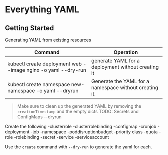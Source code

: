 # Everything YAML

## Getting Started

Generating YAML from existing resources

|Command|Operation|
---|---
kubectl create deployment web --image nginx -o yaml --dry-run|generate YAML for a deployment without creating it
kubectl create namespace new-namespace -o yaml --dryrun|Generate the YAML for a namespace without creating it.

> Make sure to clean up the generated YAML by removing the `creationTimestamp` and the empty dicts
TODO:  Secrets and ConfigMaps --dryrun

Create the following
-clusterrole
-clusterrolebinding
-configmap
-cronjob
-deployment
-job
-namespace
-poddisruptionbudget
-priority class
-quota
-role
-rolebinding
-secret
-service
-serviceaccount

Use the `create` command with `--dry-run` to generate the yaml for each.